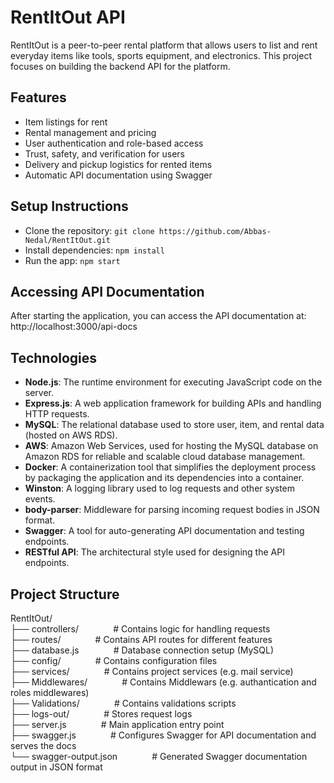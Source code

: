 # RentItOut API

RentItOut is a peer-to-peer rental platform that allows users to list and rent everyday items like tools, sports equipment, and electronics. This project focuses on building the backend API for the platform.

## Features
- Item listings for rent
- Rental management and pricing
- User authentication and role-based access
- Trust, safety, and verification for users
- Delivery and pickup logistics for rented items
- Automatic API documentation using Swagger

## Setup Instructions
- Clone the repository: `git clone https://github.com/Abbas-Nedal/RentItOut.git`
- Install dependencies: `npm install`
- Run the app: `npm start`

## Accessing API Documentation
After starting the application, you can access the API documentation at: http://localhost:3000/api-docs


## Technologies
- **Node.js**: The runtime environment for executing JavaScript code on the server.
- **Express.js**: A web application framework for building APIs and handling HTTP requests.
- **MySQL**: The relational database used to store user, item, and rental data (hosted on AWS RDS).
- **AWS**: Amazon Web Services, used for hosting the MySQL database on Amazon RDS for reliable and scalable cloud database management.
- **Docker**: A containerization tool that simplifies the deployment process by packaging the application and its dependencies into a container.
- **Winston**: A logging library used to log requests and other system events.
- **body-parser**: Middleware for parsing incoming request bodies in JSON format.
- **Swagger**: A tool for auto-generating API documentation and testing endpoints.
- **RESTful API**: The architectural style used for designing the API endpoints.




## Project Structure

RentItOut/<br>
├── controllers/    &nbsp;&nbsp;&nbsp;&nbsp;&nbsp;&nbsp;&nbsp;&nbsp;&nbsp;&nbsp;&nbsp;&nbsp;    # Contains logic for handling requests<br>
├── routes/         &nbsp;&nbsp;&nbsp;&nbsp;&nbsp;&nbsp;&nbsp;&nbsp;&nbsp;&nbsp;&nbsp;&nbsp;    # Contains API routes for different features<br>
├── database.js     &nbsp;&nbsp;&nbsp;&nbsp;&nbsp;&nbsp;&nbsp;&nbsp;&nbsp;&nbsp;&nbsp;&nbsp;    # Database connection setup (MySQL)<br>
├── config/         &nbsp;&nbsp;&nbsp;&nbsp;&nbsp;&nbsp;&nbsp;&nbsp;&nbsp;&nbsp;&nbsp;&nbsp;    # Contains configuration files<br>
├── services/       &nbsp;&nbsp;&nbsp;&nbsp;&nbsp;&nbsp;&nbsp;&nbsp;&nbsp;&nbsp;&nbsp;&nbsp;    # Contains project services (e.g. mail service)<br>
├── Middlewares/    &nbsp;&nbsp;&nbsp;&nbsp;&nbsp;&nbsp;&nbsp;&nbsp;&nbsp;&nbsp;&nbsp;&nbsp;    # Contains Middlewars (e.g. authantication and roles middlewares)<br>
├── Validations/       &nbsp;&nbsp;&nbsp;&nbsp;&nbsp;&nbsp;&nbsp;&nbsp;&nbsp;&nbsp;&nbsp;&nbsp;  # Contains validations scripts<br>
├── logs-out/       &nbsp;&nbsp;&nbsp;&nbsp;&nbsp;&nbsp;&nbsp;&nbsp;&nbsp;&nbsp;&nbsp;&nbsp;    # Stores request logs<br>
├── server.js       &nbsp;&nbsp;&nbsp;&nbsp;&nbsp;&nbsp;&nbsp;&nbsp;&nbsp;&nbsp;&nbsp;&nbsp;    # Main application entry point<br>
├── swagger.js      &nbsp;&nbsp;&nbsp;&nbsp;&nbsp;&nbsp;&nbsp;&nbsp;&nbsp;&nbsp;&nbsp;&nbsp;    # Configures Swagger for API documentation and serves the docs<br>
└── swagger-output.json  &nbsp;&nbsp;&nbsp;&nbsp;&nbsp;&nbsp;&nbsp;&nbsp;&nbsp;&nbsp;&nbsp;&nbsp;    # Generated Swagger documentation output in JSON format<br>

